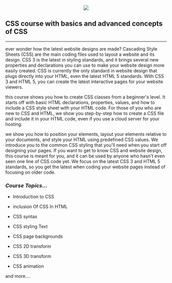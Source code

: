 <p align="center">
<img src="https://media.geeksforgeeks.org/wp-content/cdn-uploads/CSS.png">
</p>

## CSS course with basics and advanced concepts of CSS
___

ever wonder how the latest website designs are made? Cascading Style Sheets (CSS) are the main coding files used to layout a website and its design. CSS 3 is the latest in styling standards, and it brings several new properties and declarations you can use to make your website design more easily created. CSS is currently the only standard in website design that plugs directly into your HTML, even the latest HTML 5 standards. With CSS 3 and HTML 5, you can create the latest interactive pages for your website viewers.

this course shows you how to create CSS classes from a beginner's level. It starts off with basic HTML declarations, properties, values, and how to include a CSS style sheet with your HTML code. For those of you who are new to CSS and HTML, we show you step-by-step how to create a CSS file and include it in your HTML code, even if you use a cloud server for your hosting.

we show you how to position your elements, layout your elements relative to your documents, and style your HTML using predefined CSS values. We introduce you to the common CSS styling that you'll need when you start off designing your pages. If you want to get to know CSS and website design, this course is meant for you, and it can be used by anyone who hasn't even seen one line of CSS code yet. We focus on the latest CSS 3 and HTML 5 standards, so you get the latest when coding your website pages instead of focusing on older code.

### ***Course Topics...***

* Introduction to CSS

* inclusion Of CSS In HTML

* CSS syntax

* CSS styling Text

* CSS page backgrounds

* CSS 2D transform

* CSS 3D transform

* CSS animation

and more....
